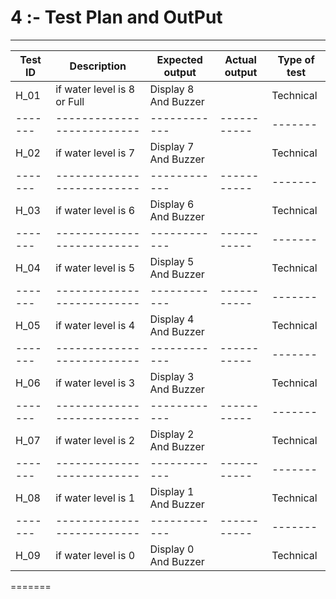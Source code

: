 # 4 :- Test Plan and OutPut

-----------------------------------------------------------------------------------------------
| Test ID  |    Description                   | Expected output | Actual output | Type of test |
|-------|--------------------------|------------|-----------|-------|
|  H_01    | if water level is 8 or Full |     Display 8 And Buzzer     |        |   Technical  |
|-------|--------------------------|------------|-----------|-------|
|  H_02    | if water level is 7|      Display 7 And Buzzer   |       |   Technical  |
|-------|--------------------------|------------|-----------|-------|
|  H_03    | if water level is 6  |      Display 6 And Buzzer    |       |   Technical  |
|-------|--------------------------|------------|-----------|-------|
|  H_04    | if water level is 5 |      Display 5 And Buzzer    |        |   Technical  |
|-------|--------------------------|------------|-----------|-------|
|  H_05    | if water level is 4 |      Display 4 And Buzzer     |         |   Technical  |
|-------|--------------------------|------------|-----------|-------|
|  H_06    | if water level is 3 |      Display 3 And Buzzer     |        |   Technical  |
|-------|--------------------------|------------|-----------|-------|
|  H_07    | if water level is 2 |      Display 2 And Buzzer     |        |   Technical  |
|-------|--------------------------|------------|-----------|-------|
|  H_08    | if water level is 1  |      Display 1 And Buzzer     |       |   Technical  |
|-------|--------------------------|------------|-----------|-------|
|  H_09    | if water level is 0  |      Display 0 And Buzzer     |       |   Technical  |
=======
